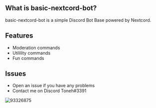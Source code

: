 ## What is basic-nextcord-bot?
basic-nextcord-bot is a simple Discord Bot Base powered by Nextcord.

## Features

* Moderation commands
* Utilility commands
* Fun commands

## Issues

* Open an issue if you have any problems
* Contact me on Discord Toneh#3391




















![93326875](https://user-images.githubusercontent.com/88310222/156205456-0704171f-6feb-4924-a852-8e37d03a569a.png)
